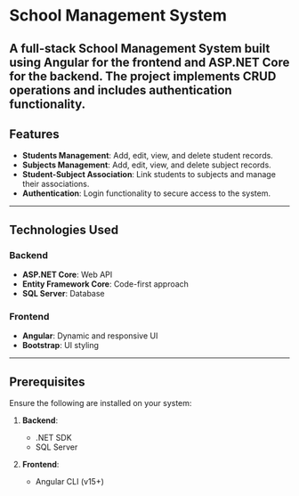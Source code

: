 # School Management System

A full-stack School Management System built using **Angular** for the frontend and **ASP.NET Core** for the backend. The project implements CRUD operations and includes authentication functionality.
---

## Features

- **Students Management**: Add, edit, view, and delete student records.
- **Subjects Management**: Add, edit, view, and delete subject records.
- **Student-Subject Association**: Link students to subjects and manage their associations.
- **Authentication**: Login functionality to secure access to the system.

---

## Technologies Used

### Backend
- **ASP.NET Core**: Web API
- **Entity Framework Core**: Code-first approach
- **SQL Server**: Database

### Frontend
- **Angular**: Dynamic and responsive UI
- **Bootstrap**: UI styling

---

## Prerequisites

Ensure the following are installed on your system:

1. **Backend**:
   - .NET SDK
   - SQL Server

2. **Frontend**:
   - Angular CLI (v15+)
